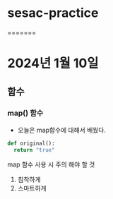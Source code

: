 # sesac-practice

=======

# 2024년 1월 10일

## 함수

### map() 함수

- 오늘은 map함수에 대해서 배웠다.

```python
def original():
  return "true"
```

map 함수 사용 시 주의 해야 할 것

1. 침착하게
2. 스마트하게
